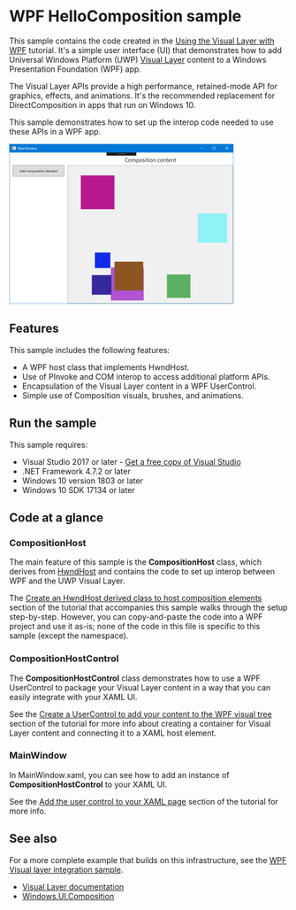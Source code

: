 # WPF HelloComposition sample

This sample contains the code created in the [Using the Visual Layer with WPF](https://docs.microsoft.com/windows/uwp/composition/using-the-visual-layer-with-wpf) tutorial. It's a simple user interface (UI) that demonstrates how to add Universal Windows Platform (UWP) [Visual Layer](https://docs.microsoft.com/windows/uwp/composition/visual-layer) content to a Windows Presentation Foundation (WPF) app.

The Visual Layer APIs provide a high performance, retained-mode API for graphics, effects, and animations. It's the recommended  replacement for DirectComposition in apps that run on Windows 10.

This sample demonstrates how to set up the interop code needed to use these APIs in a WPF app.

![App user interface](app-ui-wpf.png)

## Features

This sample includes the following features:

- A WPF host class that implements HwndHost.
- Use of PInvoke and COM interop to access additional platform APIs.
- Encapsulation of the Visual Layer content in a WPF UserControl.
- Simple use of Composition visuals, brushes, and animations.

## Run the sample

This sample requires:

- Visual Studio 2017 or later - [Get a free copy of Visual Studio](http://go.microsoft.com/fwlink/?LinkID=280676)
- .NET Framework 4.7.2 or later
- Windows 10 version 1803 or later
- Windows 10 SDK 17134 or later

## Code at a glance

### CompositionHost

The main feature of this sample is the **CompositionHost** class, which derives from [HwndHost](https://docs.microsoft.com/dotnet/api/system.windows.interop.hwndhost) and contains the code to set up interop between WPF and the UWP Visual Layer.

The [Create an HwndHost derived class to host composition elements](https://docs.microsoft.com/windows/uwp/composition/using-the-visual-layer-with-wpf#create-an-hwndhost-derived-class-to-host-composition-elements) section of the tutorial that accompanies this sample walks through the setup step-by-step. However, you can copy-and-paste the code into a WPF project and use it as-is; none of the code in this file is specific to this sample (except the namespace).

### CompositionHostControl

The **CompositionHostControl** class demonstrates how to use a WPF UserControl to package your Visual Layer content in a way that you can easily integrate with your XAML UI.

See the [Create a UserControl to add your content to the WPF visual tree](https://docs.microsoft.com/windows/uwp/composition/using-the-visual-layer-with-wpf#create-a-usercontrol-to-add-your-content-to-the-wpf-visual-tree) section of the tutorial for more info about creating a container for Visual Layer content and connecting it to a XAML host element.

### MainWindow

In MainWindow.xaml, you can see how to add an instance of **CompositionHostControl** to your XAML UI.

See the [Add the user control to your XAML page](https://docs.microsoft.com/windows/uwp/composition/using-the-visual-layer-with-wpf#add-the-user-control-to-your-xaml-page) section of the tutorial for more info.

## See also

For a more complete example that builds on this infrastructure, see the [WPF Visual layer integration sample](https://github.com/Microsoft/Windows.UI.Composition-Win32-Samples/tree/master/dotnet/WPF/VisualLayerIntegration).

- [Visual Layer documentation](https://docs.microsoft.com/windows/uwp/composition/visual-layer)
- [Windows.UI.Composition](https://docs.microsoft.com/uwp/api/windows.ui.composition)